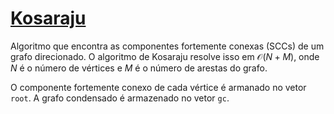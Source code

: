 # [Kosaraju](kosaraju.cpp)

Algoritmo que encontra as componentes fortemente conexas (SCCs) de um grafo direcionado.
O algoritmo de Kosaraju resolve isso em $\mathcal{O}(N + M)$, onde $N$ é o número de vértices e $M$ é o número de arestas do grafo.

O componente fortemente conexo de cada vértice é armanado no vetor `root`.
A grafo condensado é armazenado no vetor `gc`.

